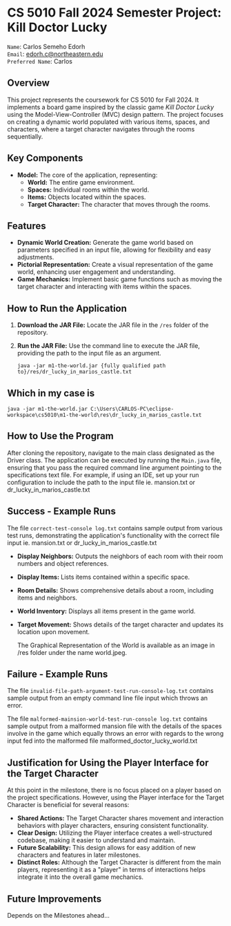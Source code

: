 # CS 5010 Fall 2024 Semester Project: Kill Doctor Lucky

`Name`: Carlos Semeho Edorh  
`Email`: edorh.c@northeastern.edu  
`Preferred Name`: Carlos  

## Overview
This project represents the coursework for CS 5010 for Fall 2024. It implements a board game inspired by the classic game *Kill Doctor Lucky* using the Model-View-Controller (MVC) design pattern. The project focuses on creating a dynamic world populated with various items, spaces, and characters, where a target character navigates through the rooms sequentially.

## Key Components
- **Model:** The core of the application, representing:
  - **World:** The entire game environment.
  - **Spaces:** Individual rooms within the world.
  - **Items:** Objects located within the spaces.
  - **Target Character:** The character that moves through the rooms.

## Features
- **Dynamic World Creation:** Generate the game world based on parameters specified in an input file, allowing for flexibility and easy adjustments.
- **Pictorial Representation:** Create a visual representation of the game world, enhancing user engagement and understanding.
- **Game Mechanics:** Implement basic game functions such as moving the target character and interacting with items within the spaces.


## How to Run the Application
1. **Download the JAR File:** Locate the JAR file in the `/res` folder of the repository.
2. **Run the JAR File:** Use the command line to execute the JAR file, providing the path to the input file as an argument.
   
   `java -jar m1-the-world.jar {fully qualified path to}/res/dr_lucky_in_marios_castle.txt`

## Which in my case is
`java -jar m1-the-world.jar C:\Users\CARLOS-PC\eclipse-workspace\cs5010\m1-the-world\res\dr_lucky_in_marios_castle.txt`


## How to Use the Program
After cloning the repository, navigate to the main class designated as the Driver class. The application can be executed by running the `Main.java` file, ensuring that you pass the required command line argument pointing to the specifications text file. For example, if using an IDE, set up your run configuration to include the path to the input file ie. mansion.txt or dr_lucky_in_marios_castle.txt

## Success - Example Runs
The file `correct-test-console log.txt` contains sample output from various test runs, demonstrating the application's functionality with the correct file input ie. mansion.txt or dr_lucky_in_marios_castle.txt

- **Display Neighbors:** Outputs the neighbors of each room with their room numbers and object references.
- **Display Items:** Lists items contained within a specific space.
- **Room Details:** Shows comprehensive details about a room, including items and neighbors.
- **World Inventory:** Displays all items present in the game world.
- **Target Movement:** Shows details of the target character and updates its location upon movement.

   The Graphical Representation of the World is available as an image in /res folder under the name world.jpeg.

## Failure - Example Runs

The file `invalid-file-path-argument-test-run-console-log.txt` contains sample output from an empty command line file input which throws an error.

The file `malformed-mainsion-world-test-run-console log.txt` contains sample output from a malformed mansion file with the details of the spaces involve in the game which equally throws an error with regards to the wrong input fed into the malformed file malformed_doctor_lucky_world.txt

## Justification for Using the Player Interface for the Target Character
At this point in the milestone, there is no focus placed on a player based on the project specifications. However, using the Player interface for the Target Character is beneficial for several reasons:
- **Shared Actions:** The Target Character shares movement and interaction behaviors with player characters, ensuring consistent functionality.
- **Clear Design:** Utilizing the Player interface creates a well-structured codebase, making it easier to understand and maintain.
- **Future Scalability:** This design allows for easy addition of new characters and features in later milestones.
- **Distinct Roles:** Although the Target Character is different from the main players, representing it as a "player" in terms of interactions helps integrate it into the overall game mechanics.

## Future Improvements
Depends on the Milestones ahead...